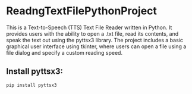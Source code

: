 # ReadngTextFilePythonProject
This is a Text-to-Speech (TTS) Text File Reader written in Python. It provides users with the ability to open a .txt file, read its contents, and speak the text out using the pyttsx3 library. The project includes a basic graphical user interface using tkinter, where users can open a file using a file dialog and specify a custom reading speed.

Install pyttsx3:
-----------------------------------------------
`pip install pyttsx3`
